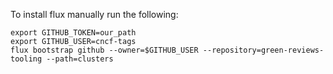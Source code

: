 To install flux manually run the following: 

```
export GITHUB_TOKEN=our_path
export GITHUB_USER=cncf-tags
flux bootstrap github --owner=$GITHUB_USER --repository=green-reviews-tooling --path=clusters
```

